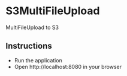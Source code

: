 # S3MultiFileUpload
MultiFileUpload to S3 

## Instructions
* Run the application
* Open http://localhost:8080 in your browser
